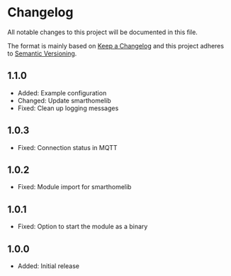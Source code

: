 # Changelog

All notable changes to this project will be documented in this file.

The format is mainly based on [Keep a Changelog](http://keepachangelog.com/)
and this project adheres to [Semantic Versioning](http://semver.org/).

## 1.1.0

* Added: Example configuration
* Changed: Update smarthomelib
* Fixed: Clean up logging messages

## 1.0.3

* Fixed: Connection status in MQTT

## 1.0.2

* Fixed: Module import for smarthomelib

## 1.0.1

* Fixed: Option to start the module as a binary

## 1.0.0

* Added: Initial release
